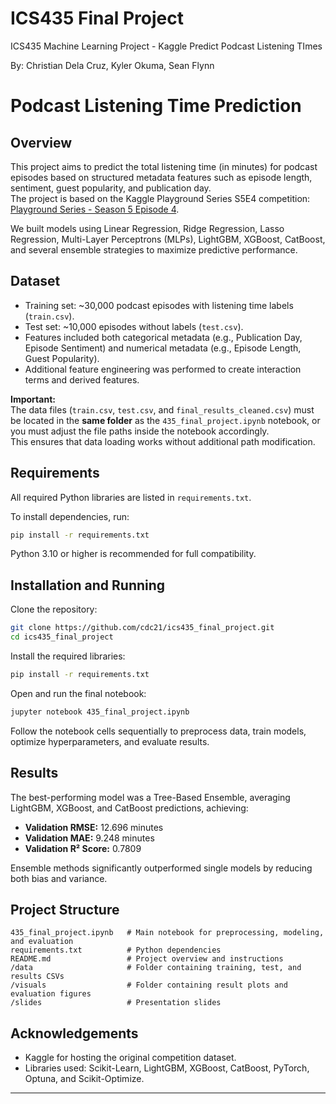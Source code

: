 # ICS435 Final Project
ICS435 Machine Learning Project - Kaggle Predict Podcast Listening TImes

By: Christian Dela Cruz, Kyler Okuma, Sean Flynn

# Podcast Listening Time Prediction

## Overview

This project aims to predict the total listening time (in minutes) for podcast episodes based on structured metadata features such as episode length, sentiment, guest popularity, and publication day.  
The project is based on the Kaggle Playground Series S5E4 competition: [Playground Series - Season 5 Episode 4](https://www.kaggle.com/competitions/playground-series-s5e4/overview).

We built models using Linear Regression, Ridge Regression, Lasso Regression, Multi-Layer Perceptrons (MLPs), LightGBM, XGBoost, CatBoost, and several ensemble strategies to maximize predictive performance.

## Dataset

- Training set: ~30,000 podcast episodes with listening time labels (`train.csv`).
- Test set: ~10,000 episodes without labels (`test.csv`).
- Features included both categorical metadata (e.g., Publication Day, Episode Sentiment) and numerical metadata (e.g., Episode Length, Guest Popularity).
- Additional feature engineering was performed to create interaction terms and derived features.

**Important:**  
The data files (`train.csv`, `test.csv`, and `final_results_cleaned.csv`) must be located in the **same folder** as the `435_final_project.ipynb` notebook, or you must adjust the file paths inside the notebook accordingly.  
This ensures that data loading works without additional path modification.

## Requirements

All required Python libraries are listed in `requirements.txt`.

To install dependencies, run:

```bash
pip install -r requirements.txt
```

Python 3.10 or higher is recommended for full compatibility.

## Installation and Running

Clone the repository:

```bash
git clone https://github.com/cdc21/ics435_final_project.git
cd ics435_final_project
```

Install the required libraries:

```bash
pip install -r requirements.txt
```

Open and run the final notebook:

```bash
jupyter notebook 435_final_project.ipynb
```

Follow the notebook cells sequentially to preprocess data, train models, optimize hyperparameters, and evaluate results.

## Results

The best-performing model was a Tree-Based Ensemble, averaging LightGBM, XGBoost, and CatBoost predictions, achieving:

- **Validation RMSE:** 12.696 minutes
- **Validation MAE:** 9.248 minutes
- **Validation R² Score:** 0.7809

Ensemble methods significantly outperformed single models by reducing both bias and variance.

## Project Structure

```
435_final_project.ipynb   # Main notebook for preprocessing, modeling, and evaluation
requirements.txt          # Python dependencies
README.md                 # Project overview and instructions
/data                     # Folder containing training, test, and results CSVs
/visuals                  # Folder containing result plots and evaluation figures
/slides                   # Presentation slides
```

## Acknowledgements

- Kaggle for hosting the original competition dataset.
- Libraries used: Scikit-Learn, LightGBM, XGBoost, CatBoost, PyTorch, Optuna, and Scikit-Optimize.

---
